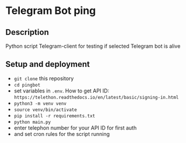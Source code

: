 # Telegram Bot ping

## Description
Python script Telegram-client for testing if selected Telegram bot is alive

## Setup and deployment
- `git clone` this repository
- `cd pingbot`
- set variables in `.env`. How to get API ID: `https://telethon.readthedocs.io/en/latest/basic/signing-in.html`
- `python3 -m venv venv`
- `source venv/bin/activate`
- `pip install -r requirements.txt`
- `python main.py`
- enter telephon number for your API ID for first auth
- and set cron rules for the script running
